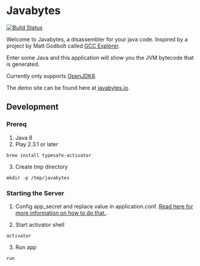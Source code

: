 Javabytes
=====================================
[![Build Status](https://travis-ci.org/jkeam/javabytes.svg?branch=master)](https://travis-ci.org/jkeam/javabytes)

Welcome to Javabytes, a disassembler for your java code. Inspired by a project by Matt Godbolt called [GCC Explorer](https://github.com/mattgodbolt/gcc-explorer).

Enter some Java and this application will show you the JVM bytecode that is generated.

Currently only supports [OpenJDK8](http://openjdk.java.net/projects/jdk8/).

The demo site can be found here at [javabytes.io](http://javabytes.io/).

## Development

### Prereq
1.  Java 8
2.  Play 2.3.1 or later

  ```
  brew install typesafe-activator
  ```
3.  Create tmp directory

  ```
  mkdir -p /tmp/javabytes
  ```

### Starting the Server
1.  Config app_secret and replace value in application.conf.  [Read here for more information on how to do that.](https://www.playframework.com/documentation/2.5.x/ApplicationSecret).

2.  Start activator shell

  ```
  activator
  ```
3.  Run app

  ```
  run
  ```

